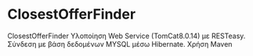 ClosestOfferFinder
==================

ClosestOfferFinder
Υλοποίηση Web Service (TomCat8.0.14) με RESTeasy. Σύνδεση με βάση δεδομένων MYSQL μέσω Hibernate. Χρήση Maven
